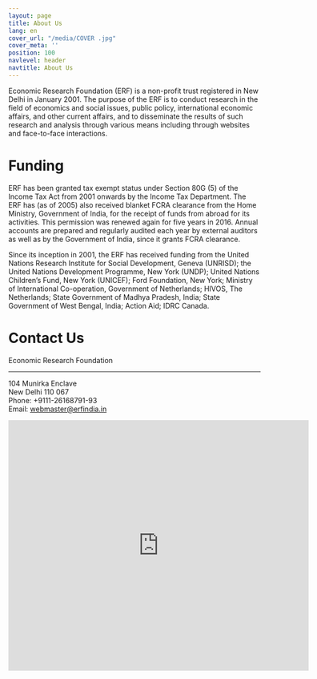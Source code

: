 ```yaml
---
layout: page
title: About Us
lang: en
cover_url: "/media/COVER .jpg"
cover_meta: ''
position: 100
navlevel: header
navtitle: About Us
---
```

Economic Research Foundation (ERF) is a non-profit trust registered in New Delhi in January 2001. The purpose of the ERF is to conduct research in the field of economics and social issues, public policy, international economic affairs, and other current affairs, and to disseminate the results of such research and analysis through various means including through websites and face-to-face interactions.

# Funding

ERF has been granted tax exempt status under Section 80G (5) of the Income Tax Act from 2001 onwards by the Income Tax Department. The ERF has (as of 2005) also received blanket FCRA clearance from the Home Ministry, Government of India, for the receipt of funds from abroad for its activities. This permission was renewed again for five years in 2016. Annual accounts are prepared and regularly audited each year by external auditors as well as by the Government of India, since it grants FCRA clearance.

Since its inception in 2001, the ERF has received funding from the United Nations Research Institute for Social Development, Geneva (UNRISD); the United Nations Development Programme, New York (UNDP); United Nations Children’s Fund, New York (UNICEF); Ford Foundation, New York; Ministry of International Co-operation, Government of Netherlands; HIVOS, The Netherlands; State Government of Madhya Pradesh, India; State Government of West Bengal, India; Action Aid; IDRC Canada.

# Contact Us

Economic Research Foundation

***

104 Munirka Enclave  
New Delhi 110 067  
Phone: +9111-26168791-93  
Email: webmaster@erfindia.in

<div>

<div class="mapouter"><div class="gmap_canvas"><iframe width="600" height="500" id="gmap_canvas" src="https://maps.google.com/maps?q=munirka enclave&t=&z=13&ie=UTF8&iwloc=&output=embed" frameborder="0" scrolling="no" marginheight="0" marginwidth="0"></iframe></div><a href="https://www.pureblack.de/webdesign-bremen/"></a><style>.mapouter{overflow:hidden;height:500px;width:600px;}.gmap_canvas {background:none!important;height:500px;width:600px;}</style></div>

</div>